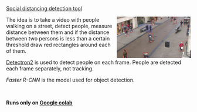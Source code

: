 [Social distancing detection tool](https://www.analyticsvidhya.com/blog/2020/05/social-distancing-detection-tool-deep-learning/)

<img src="./images/distancing.png" width="40%" align="right">

The idea is to take a video with people walking on a street, detect people, measure distance between them and if the distance between two persons is less than a certain threshold draw red rectangles around each of them.

[Detectron2](https://github.com/facebookresearch/detectron2) is used to detect people on each frame. People are detected each frame separately, not tracking.

_Faster R-CNN_ is the model used for object detection.

<br/>

**Runs only on [Google colab](https://colab.research.google.com/)**
